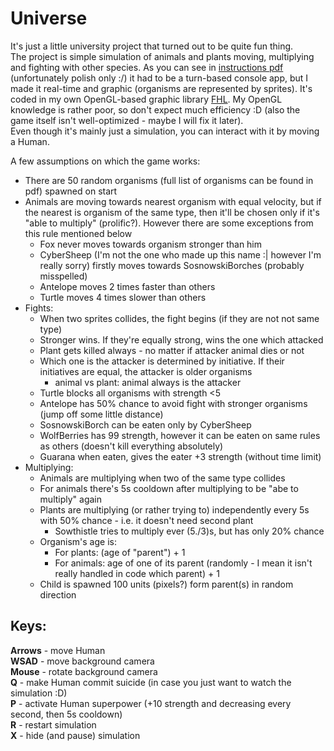 # Universe
It's just a little university project that turned out to be quite fun thing.  
The project is simple simulation of animals and plants moving, multiplying and fighting with other species.
As you can see in [instructions pdf](instr.pdf) (unfortunately polish only :/) it had to be a turn-based console app, 
but I made it real-time and graphic (organisms are represented by sprites). It's coded in my own OpenGL-based graphic library [FHL](https://github.com/Crisspl/FHL).
My OpenGL knowledge is rather poor, so don't expect much efficiency :D (also the game itself isn't well-optimized - maybe I will fix it later).  
Even though it's mainly just a simulation, you can interact with it by moving a Human.  
  
A few assumptions on which the game works:  
* There are 50 random organisms (full list of organisms can be found in pdf) spawned on start
* Animals are moving towards nearest organism with equal velocity, but if the nearest is organism of the same type,
then it'll be chosen only if it's "able to multiply" (prolific?). However there are some exceptions from this rule mentioned below
  * Fox never moves towards organism stronger than him
  * CyberSheep (I'm not the one who made up this name :| however I'm really sorry) firstly moves towards SosnowskiBorches (probably misspelled)
  * Antelope moves 2 times faster than others
  * Turtle moves 4 times slower than others
* Fights:
  * When two sprites collides, the fight begins (if they are not not same type)
  * Stronger wins. If they're equally strong, wins the one which attacked
  * Plant gets killed always - no matter if attacker animal dies or not
  * Which one is the attacker is determined by initiative. If their initiatives are equal, the attacker is older organisms
    * animal vs plant: animal always is the attacker
  * Turtle blocks all organisms with strength <5
  * Antelope has 50% chance to avoid fight with stronger organisms (jump off some little distance)
  * SosnowskiBorch can be eaten only by CyberSheep
  * WolfBerries has 99 strength, however it can be eaten on same rules as others (doesn't kill everything absolutely)
  * Guarana when eaten, gives the eater +3 strength (without time limit)
* Multiplying:
  * Animals are multiplying when two of the same type collides
  * For animals there's 5s cooldown after multiplying to be "abe to multiply" again
  * Plants are multiplying (or rather trying to) independently every 5s with 50% chance - i.e. it doesn't need second plant
    * Sowthistle tries to multiply ever (5./3)s, but has only 20% chance
  * Organism's age is:
    * For plants: (age of "parent") + 1
    * For animals: age of one of its parent (randomly - I mean it isn't really handled in code which parent) + 1
  * Child is spawned 100 units (pixels?) form parent(s) in random direction
## Keys:
**Arrows** - move Human  
**WSAD** - move background camera  
**Mouse** - rotate background camera  
**Q** - make Human commit suicide (in case you just want to watch the simulation :D)  
**P** - activate Human superpower (+10 strength and decreasing every second, then 5s cooldown)  
**R** - restart simulation  
**X** - hide (and pause) simulation